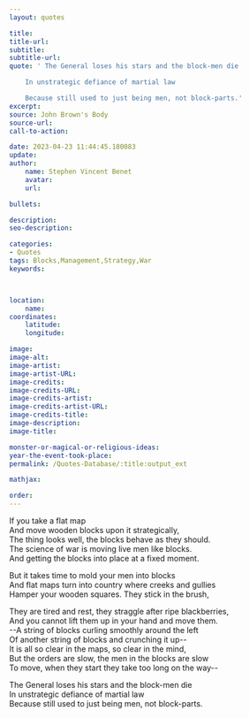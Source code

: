 ```yaml
---
layout: quotes

title:
title-url:
subtitle:
subtitle-url:
quote: ' The General loses his stars and the block-men die

    In unstrategic defiance of martial law

    Because still used to just being men, not block-parts.'
excerpt:
source: John Brown's Body
source-url:
call-to-action:

date: 2023-04-23 11:44:45.180083
update:
author:
    name: Stephen Vincent Benet
    avatar:
    url:

bullets:

description:
seo-description:

categories:
- Quotes
tags: Blocks,Management,Strategy,War
keywords:



location:
    name:
coordinates:
    latitude:
    longitude:

image:
image-alt:
image-artist:
image-artist-URL:
image-credits:
image-credits-URL:
image-credits-artist:
image-credits-artist-URL:
image-credits-title:
image-description:
image-title:

monster-or-magical-or-religious-ideas:
year-the-event-took-place:
permalink: /Quotes-Database/:title:output_ext

mathjax:

order:
---
```


If you take a flat map \
And move wooden blocks upon it strategically, \
The thing looks well, the blocks behave as they should. \
The science of war is moving  live men like blocks. \
And getting the blocks into place at a fixed moment.

But it takes time to mold your men into blocks \
And flat maps turn into country  where creeks and gullies \
Hamper your wooden squares. They stick in the brush,

They are tired and rest, they straggle after ripe blackberries, \
And you cannot  lift them up in your hand and move them. \
--A string of blocks curling smoothly  around the left \
Of another string of blocks and crunching it up-- \
It is all  so clear in the maps, so clear in the mind, \
But the orders are slow, the men  in the blocks are slow \
To move, when they start they take too long on the way--

The General loses his stars and the block-men die \
In unstrategic defiance of martial law \
Because still used to just being men, not block-parts.
